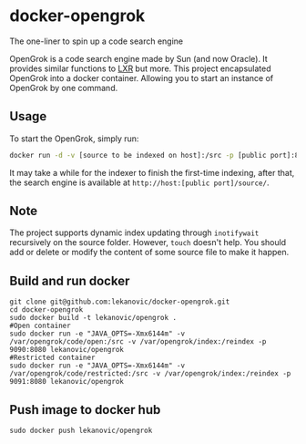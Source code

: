 # docker-opengrok

The one-liner to spin up a code search engine

OpenGrok is a code search engine made by Sun (and now Oracle). It provides
similar functions to [LXR](http://lxr.linux.no/) but more. This project
encapsulated OpenGrok into a docker container. Allowing you to start an
instance of OpenGrok by one command.

## Usage

To start the OpenGrok, simply run:

```sh
docker run -d -v [source to be indexed on host]:/src -p [public port]:8080 steinwaywhw/opengrok
```

It may take a while for the indexer to finish the first-time indexing, after
that, the search engine is available at `http://host:[public port]/source/`.

## Note

The project supports dynamic index updating through `inotifywait` recursively on the source folder. However, `touch` doesn't help. You should add or delete or modify the content of some source file to make it happen.

## Build and run docker
```
git clone git@github.com:lekanovic/docker-opengrok.git
cd docker-opengrok
sudo docker build -t lekanovic/opengrok .
#Open container
sudo docker run -e "JAVA_OPTS=-Xmx6144m" -v /var/opengrok/code/open:/src -v /var/opengrok/index:/reindex -p 9090:8080 lekanovic/opengrok
#Restricted container
sudo docker run -e "JAVA_OPTS=-Xmx6144m" -v /var/opengrok/code/restricted:/src -v /var/opengrok/index:/reindex -p 9091:8080 lekanovic/opengrok
```
## Push image to docker hub
```
sudo docker push lekanovic/opengrok
```
